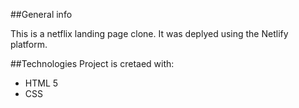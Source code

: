 ##General info

This is a netflix landing page clone. It was deplyed using the Netlify platform.

##Technologies
Project is cretaed with:
* HTML 5
* CSS
